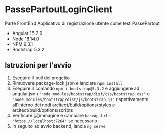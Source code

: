 # PassePartoutLoginClient
Parte FrontEnd Applicativo di registrazione utente come test PassePartout
- Angular 15.2.9
- Node 18.14.0
- NPM 9.3.1
- Bootstrap 5.3.2

## Istruzioni per l'avvio
1. Eseguire il pull del progetto
2. Rimuovere package-lock.json e lanciare ``` npm install ```
3. Eseguire il comando ``` npm i bootstrap@5.3.2 ``` e aggiungere ad angular.json ``` "node_modules/bootstrap/dist/css/bootstrap.css" ``` e ``` "node_modules/bootstrap/dist/js/bootstrap.js" ``` rispettivamente all'interno dei nodi arcitect/build/options/styles e arcitect/build/options/scripts
4. Verificare ![immagine](https://github.com/FabianSalcedo3/PassePartoutLoginClient/assets/122436324/609f8de1-487e-47a7-a85e-eb366a29c1db) e cambiare ``` baseApiUrl: 'https://localhost:7264' ``` se necessario
5. In seguito ad avvio backend, lancia ``` ng serve ```
